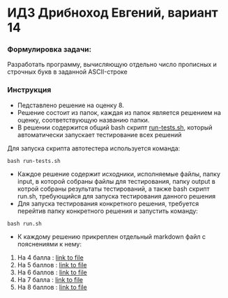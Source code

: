 # ИДЗ Дрибноход Евгений, вариант 14
### Формулировка задачи:
Разработать программу, вычисляющую отдельно число прописных и строчных букв в заданной ASCII-строке
### Инструкция
- Педставлено решение на оценку 8.
- Решение состоит из папок, каждая из папок является решением на оценку, соответствующую названию папки.
- В решении содержится общий bash скрипт [run-tests.sh](https://github.com/zemlianin/idz-dribnokhod/blob/master/run-tests.sh), который автоматически запускает тестирование всех решений

Для запуска скрипта автотестера используется команда:

```
bash run-tests.sh
```
- Каждое решение содержит исходники, исполняемые файлы, папку input, в которой собраны файлы для тестирования, папку output в котрой собраны результаты тестирований, а также bash скрипт run.sh, требующийся для запуска тестирования данного решения
- Для запуска тестирования конкретного решения, требуется перейтив папку конкретного решения и запустить команду:

```
bash run.sh
```
- К каждому решению прикреплен отдельный markdown файл с пояснениями к нему:
1. На 4 балла : [link to file](https://github.com/zemlianin/idz-dribnokhod/blob/master/TaskBy4/information)
1. На 5 баллов : [link to file](https://github.com/zemlianin/idz-dribnokhod/blob/master/TaskBy5/information)
1. На 6 баллов : [link to file](https://github.com/zemlianin/idz-dribnokhod/blob/master/TaskBy6/information)
1. На 7 балла : [link to file](https://github.com/zemlianin/idz-dribnokhod/blob/master/TaskBy7/information)
1. На 8 баллов : [link to file](https://github.com/zemlianin/idz-dribnokhod/blob/master/TaskBy8/information)
